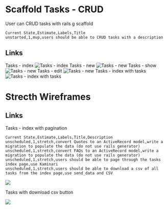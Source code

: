# Scaffold Tasks - CRUD

User can CRUD tasks with rails g scaffold

```
Current State,Estimate,Labels,Title
unstarted,1,mvp,users should be able to CRUD tasks with a description
```

## Links ##
Tasks - index
![Tasks - index](https://galvanize.mybalsamiq.com/mockups/2346715.png?key=dd6f91232218fa4d6cbf663738e10e0cfca3e151)
Tasks - new
![Tasks - new](https://galvanize.mybalsamiq.com/mockups/2346757.png?key=dd6f91232218fa4d6cbf663738e10e0cfca3e151)
Tasks - show
![Tasks - new](https://galvanize.mybalsamiq.com/mockups/2346892.png?key=dd6f91232218fa4d6cbf663738e10e0cfca3e151)
Tasks - edit
![Tasks - new](https://galvanize.mybalsamiq.com/mockups/2346939.png?key=dd6f91232218fa4d6cbf663738e10e0cfca3e151)
Tasks - index with tasks
![Tasks - index with tasks](https://galvanize.mybalsamiq.com/mockups/2346967.png?key=dd6f91232218fa4d6cbf663738e10e0cfca3e151)

# Strecth Wireframes

## Links ##

Tasks - index with pagination

```
Current State,Estimate,Labels,Title,Description
unscheduled,1,stretch,convert Quotes to an ActiveRecord model,write a migration to populate the data (do not use rails generator)
unscheduled,1,stretch,convert FAQs to an ActiveRecord model,write a migration to populate the data (do not use rails generator)
unscheduled,1,stretch,users should be able to page through the tasks index page,use Kaminari
unscheduled,1,stretch,users should be able to download a csv of all tasks from the index page,use send_data and CSV
```

![](https://galvanize.mybalsamiq.com/mockups/2353723.png?key=dd6f91232218fa4d6cbf663738e10e0cfca3e151)

Tasks with download csv button

![](https://galvanize.mybalsamiq.com/mockups/2353728.png?key=dd6f91232218fa4d6cbf663738e10e0cfca3e151)
